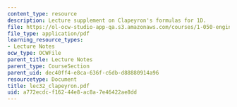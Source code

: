 ```yaml
---
content_type: resource
description: Lecture supplement on Clapeyron's formulas for 1D.
file: https://ol-ocw-studio-app-qa.s3.amazonaws.com/courses/1-050-engineering-mechanics-i-fall-2007/a772ecdcf16244e8ac8a7e46422ae8dd_lec32_clapeyron.pdf
file_type: application/pdf
learning_resource_types:
- Lecture Notes
ocw_type: OCWFile
parent_title: Lecture Notes
parent_type: CourseSection
parent_uid: dec40ff4-e8ca-636f-c6db-d88880914a96
resourcetype: Document
title: lec32_clapeyron.pdf
uid: a772ecdc-f162-44e8-ac8a-7e46422ae8dd
---
```

